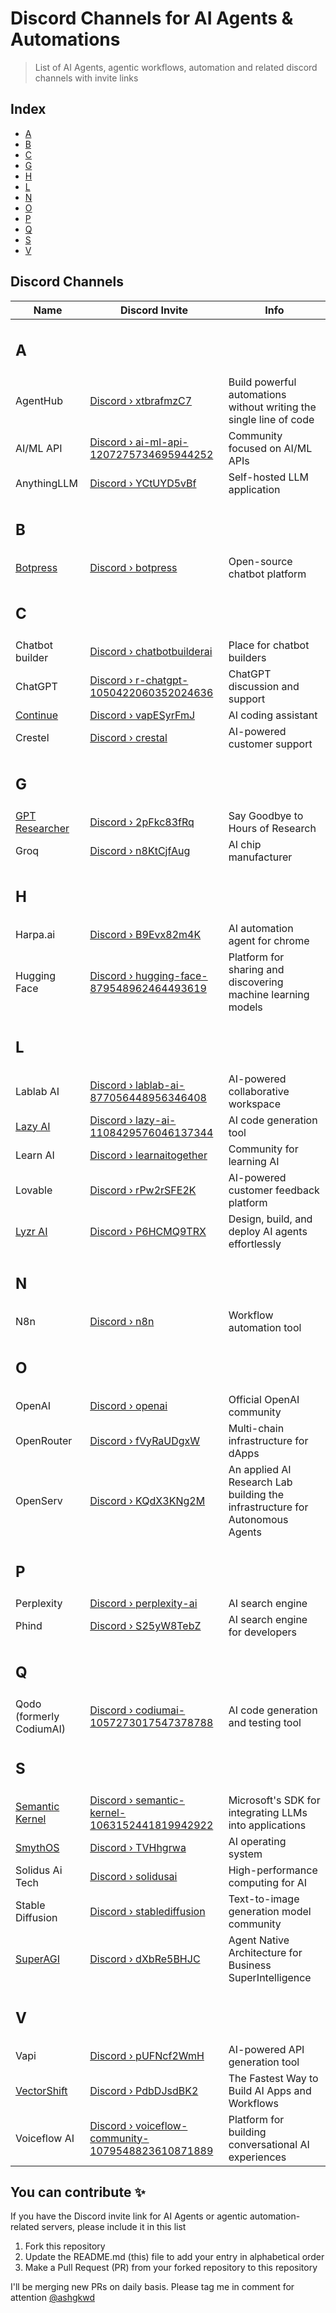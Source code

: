# Discord Channels for AI Agents & Automations

> List of AI Agents, agentic workflows, automation and related discord channels with invite links

## Index

- [A](#start-of-a)
- [B](#start-of-b)
- [C](#start-of-c)
- [G](#start-of-g)
- [H](#start-of-h)
- [L](#start-of-l)
- [N](#start-of-n)
- [O](#start-of-o)
- [P](#start-of-p)
- [Q](#start-of-q)
- [S](#start-of-s)
- [V](#start-of-v)

## Discord Channels

| Name                                                                                     | Discord Invite                                                                                                  | Info                                                                         |
| ---------------------------------------------------------------------------------------- | --------------------------------------------------------------------------------------------------------------- | ---------------------------------------------------------------------------- |
| <h2 id="start-of-a">A</h2>                                                               |                                                                                                                 |                                                                              |
| AgentHub                                                                                 | [Discord › xtbrafmzC7](https://discord.gg/xtbrafmzC7)                                                           | Build powerful automations without writing the single line of code           |
| AI/ML API                                                                                | [Discord › ai-ml-api-1207275734695944252](https://discord.gg/invite/ai-ml-api-1207275734695944252)              | Community focused on AI/ML APIs                                              |
| AnythingLLM                                                                              | [Discord › YCtUYD5vBf](https://discord.com/invite/YCtUYD5vBf)                                                   | Self-hosted LLM application                                                  |
| <h2 id="start-of-b">B</h2>                                                               |                                                                                                                 |                                                                              |
| [Botpress](https://aiagentslive.com/agents/0c2d.botpress-ai-agent-builder)               | [Discord › botpress](https://discord.gg/invite/botpress)                                                        | Open-source chatbot platform                                                 |
| <h2 id="start-of-c">C</h2>                                                               |                                                                                                                 |                                                                              |
| Chatbot builder                                                                          | [Discord › chatbotbuilderai](https://discord.gg/chatbotbuilderai)                                               | Place for chatbot builders                                                   |
| ChatGPT                                                                                  | [Discord › r-chatgpt-1050422060352024636](https://discord.gg/invite/r-chatgpt-1050422060352024636)              | ChatGPT discussion and support                                               |
| [Continue](https://aiagentslive.com/agents/9g9g.continue-ai-agent)                       | [Discord › vapESyrFmJ](https://discord.gg/vapESyrFmJ)                                                           | AI coding assistant                                                          |
| Crestel                                                                                  | [Discord › crestal](https://discord.gg/invite/crestal)                                                          | AI-powered customer support                                                  |
| <h2 id="start-of-g">G</h2>                                                               |                                                                                                                 |                                                                              |
| [GPT Researcher](https://aiagentslive.com/agents/6e2d.gpt-researcher-ai-agent)           | [Discord › 2pFkc83fRq](https://discord.gg/2pFkc83fRq)                                                           | Say Goodbye to Hours of Research                                             |
| Groq                                                                                     | [Discord › n8KtCjfAug](https://discord.com/invite/n8KtCjfAug)                                                   | AI chip manufacturer                                                         |
| <h2 id="start-of-h">H</h2>                                                               |                                                                                                                 |                                                                              |
| Harpa.ai                                                                                 | [Discord › B9Evx82m4K](https://discord.com/invite/B9Evx82m4K)                                                   | AI automation agent for chrome                                               |
| Hugging Face                                                                             | [Discord › hugging-face-879548962464493619](https://discord.gg/invite/hugging-face-879548962464493619)          | Platform for sharing and discovering machine learning models                 |
| <h2 id="start-of-l">L</h2>                                                               |                                                                                                                 |                                                                              |
| Lablab AI                                                                                | [Discord › lablab-ai-877056448956346408](https://discord.gg/invite/lablab-ai-877056448956346408)                | AI-powered collaborative workspace                                           |
| [Lazy AI](https://aiagentslive.com/agents/1f2d.lazy-ai-ai-agent-builder)                 | [Discord › lazy-ai-1108429576046137344](https://discord.gg/invite/lazy-ai-1108429576046137344)                  | AI code generation tool                                                      |
| Learn AI                                                                                 | [Discord › learnaitogether](https://discord.gg/invite/learnaitogether)                                          | Community for learning AI                                                    |
| Lovable                                                                                  | [Discord › rPw2rSFE2K](https://discord.com/invite/rPw2rSFE2K)                                                   | AI-powered customer feedback platform                                        |
| [Lyzr AI](https://aiagentslive.com/agents/1f6e.lyzr-ai-agent-builder)                    | [Discord › P6HCMQ9TRX](https://discord.gg/P6HCMQ9TRX)                                                           | Design, build, and deploy AI agents effortlessly                             |
| <h2 id="start-of-n">N</h2>                                                               |                                                                                                                 |                                                                              |
| N8n                                                                                      | [Discord › n8n](https://discord.com/invite/n8n)                                                                 | Workflow automation tool                                                     |
| <h2 id="start-of-o">O</h2>                                                               |                                                                                                                 |                                                                              |
| OpenAI                                                                                   | [Discord › openai](https://discord.gg/invite/openai)                                                            | Official OpenAI community                                                    |
| OpenRouter                                                                               | [Discord › fVyRaUDgxW](https://discord.com/invite/fVyRaUDgxW)                                                   | Multi-chain infrastructure for dApps                                         |
| OpenServ                                                                                 | [Discord › KQdX3KNg2M](https://discord.com/invite/KQdX3KNg2M)                                                   | An applied AI Research Lab building the infrastructure for Autonomous Agents |
| <h2 id="start-of-p">P</h2>                                                               |                                                                                                                 |                                                                              |
| Perplexity                                                                               | [Discord › perplexity-ai](https://discord.gg/invite/perplexity-ai)                                              | AI search engine                                                             |
| Phind                                                                                    | [Discord › S25yW8TebZ](https://discord.com/invite/S25yW8TebZ)                                                   | AI search engine for developers                                              |
| <h2 id="start-of-q">Q</h2>                                                               |                                                                                                                 |                                                                              |
| Qodo (formerly CodiumAI)                                                                 | [Discord › codiumai-1057273017547378788](https://discord.com/invite/codiumai-1057273017547378788)               | AI code generation and testing tool                                          |
| <h2 id="start-of-s">S</h2>                                                               |                                                                                                                 |                                                                              |
| [Semantic Kernel](https://aiagentslive.com/agents/0c5j.semantic-kernel-ai-agent-builder) | [Discord › semantic-kernel-1063152441819942922](https://discord.gg/invite/semantic-kernel-1063152441819942922)  | Microsoft's SDK for integrating LLMs into applications                       |
| [SmythOS](https://aiagentslive.com/agents/7i2d.smythos-ai-agent-builder)                 | [Discord › TVHhgrwa](https://discord.gg/TVHhgrwa)                                                               | AI operating system                                                          |
| Solidus Ai Tech                                                                          | [Discord › solidusai](https://discord.com/invite/solidusai)                                                     | High-performance computing for AI                                            |
| Stable Diffusion                                                                         | [Discord › stablediffusion](https://discord.gg/invite/stablediffusion)                                          | Text-to-image generation model community                                     |
| [SuperAGI](https://aiagentslive.com/agents/2d7i.superagi-ai-agent-builder)               | [Discord › dXbRe5BHJC](https://discord.gg/dXbRe5BHJC)                                                           | Agent Native Architecture for Business SuperIntelligence                     |
| <h2 id="start-of-v">V</h2>                                                               |                                                                                                                 |                                                                              |
| Vapi                                                                                     | [Discord › pUFNcf2WmH](https://discord.gg/invite/pUFNcf2WmH)                                                    | AI-powered API generation tool                                               |
| [VectorShift](https://aiagentslive.com/agents/7i0c.vectorshift-ai-agent-builder)         | [Discord › PdbDJsdBK2](https://discord.gg/PdbDJsdBK2)                                                           | The Fastest Way to Build AI Apps and Workflows                               |
| Voiceflow AI                                                                             | [Discord › voiceflow-community-1079548823610871889](https://discord.gg/voiceflow-community-1079548823610871889) | Platform for building conversational AI experiences                          |

## You can contribute ✨

If you have the Discord invite link for AI Agents or agentic automation-related servers, please include it in this list

1. Fork this repository
1. Update the README.md (this) file to add your entry in alphabetical order
1. Make a Pull Request (PR) from your forked repository to this repository

I'll be merging new PRs on daily basis. Please tag me in comment for attention [@ashgkwd](https://github.com/ashgkwd)
